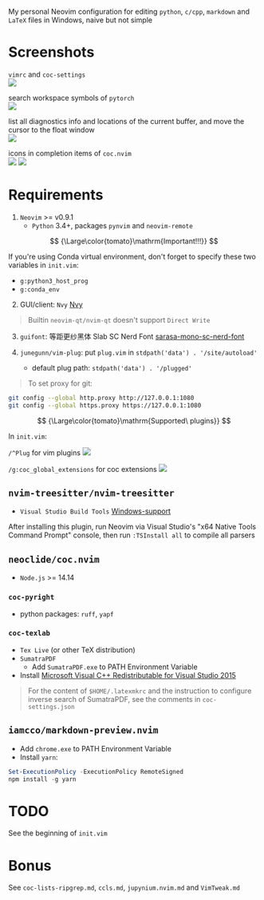 My personal Neovim configuration for editing `python`, `c/cpp`, `markdown` and `LaTeX` files in Windows, naive but not simple  

# Screenshots

`vimrc` and `coc-settings`  
![](./mds/imgs/vimrc.png)

search workspace symbols of `pytorch`  
![](./mds/imgs/index-torch.png)

list all diagnostics info and locations of the current buffer, and move the cursor to the float window  
![](./mds/imgs/diag_torch_and_move_cursor_to_float_win.png)

icons in completion items of `coc.nvim`  
![](./mds/imgs/nerdfont1.png)
![](./mds/imgs/nerdfont2.png)

# Requirements

1. `Neovim` >= v0.9.1  
    - `Python` 3.4+, packages `pynvim` and `neovim-remote`  

$$
{\Large\color{tomato}\mathrm{Important!!!}}
$$

If you're using Conda virtual environment, don't forget to specify these two variables in `init.vim`:  

- `g:python3_host_prog`  
- `g:conda_env`  

2. GUI/client: `Nvy` [Nvy](https://github.com/RMichelsen/Nvy/releases)  

> Builtin `neovim-qt/nvim-qt` doesn't support `Direct Write`  

3. `guifont`: 等距更纱黑体 Slab SC Nerd Font [sarasa-mono-sc-nerd-font](https://github.com/jonz94/Sarasa-Gothic-Nerd-Fonts/releases)  

4. `junegunn/vim-plug`: put `plug.vim` in `stdpath('data') . '/site/autoload'`  
    - default plug path: `stdpath('data') . '/plugged'`  

> To set proxy for git:  

``` sh
git config --global http.proxy http://127.0.0.1:1080
git config --global https.proxy https://127.0.0.1:1080
```

$$
{\Large\color{tomato}\mathrm{Supported\ plugins}}
$$

In `init.vim`:  

`/^Plug` for vim plugins
![](./mds/imgs/plugins.png)

`/g:coc_global_extensions` for coc extensions
![](./mds/imgs/coc-extensions.png)

## `nvim-treesitter/nvim-treesitter`

- `Visual Studio Build Tools` [Windows-support](https://github.com/nvim-treesitter/nvim-treesitter/wiki/Windows-support#msvc)

After installing this plugin, run Neovim via Visual Studio's "x64 Native Tools Command Prompt" console, then run `:TSInstall all` to compile all parsers  

## `neoclide/coc.nvim`

- `Node.js` >= 14.14  

### `coc-pyright`

- python packages: `ruff`, `yapf`  

### `coc-texlab`

- `Tex Live` (or other TeX distribution)  
- `SumatraPDF`  
    - Add `SumatraPDF.exe` to PATH Environment Variable  
- Install [Microsoft Visual C++ Redistributable for Visual Studio 2015](https://aka.ms/vs/16/release/vc_redist.x64.exe)  

> For the content of `$HOME/.latexmkrc` and the instruction to configure inverse search of SumatraPDF, see the comments in `coc-settings.json`  

## `iamcco/markdown-preview.nvim`

- Add `chrome.exe` to PATH Environment Variable  
- Install `yarn`:  

``` ps1
Set-ExecutionPolicy -ExecutionPolicy RemoteSigned
npm install -g yarn
```

# TODO

See the beginning of `init.vim`  

# Bonus

See `coc-lists-ripgrep.md`, `ccls.md`, `jupynium.nvim.md` and `VimTweak.md`  
